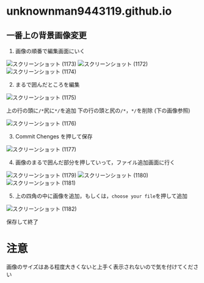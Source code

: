 # unknownman9443119.github.io
## 一番上の背景画像変更
1. 画像の順番で編集画面にいく

![スクリーンショット (1173)](https://user-images.githubusercontent.com/72436563/183262369-408ca162-b9f0-4aa3-922d-0a1893c42b58.jpg)
![スクリーンショット (1172)](https://user-images.githubusercontent.com/72436563/183262441-93d0dab2-e364-4b35-a756-efebc2fba84e.jpg)
![スクリーンショット (1174)](https://user-images.githubusercontent.com/72436563/183262447-deb0473f-a90b-48b9-a7e1-382df0336f43.jpg)

2. まるで囲んだところを編集

![スクリーンショット (1175)](https://user-images.githubusercontent.com/72436563/183262462-2ea2b4b8-0790-410a-b9fe-825fe8433710.jpg)

上の行の頭に`/*`尻に`*/`を追加
下の行の頭と尻の`/*`，`*/`を削除
(下の画像参照)

![スクリーンショット (1176)](https://user-images.githubusercontent.com/72436563/183262465-02b0855d-7e6d-414c-956b-ccd2f3d02404.jpg)

3. Commit Chenges を押して保存

![スクリーンショット (1177)](https://user-images.githubusercontent.com/72436563/183262468-5167bc64-6fe0-4b99-b9b3-05750d3056be.jpg)

4. 画像のまるで囲んだ部分を押していって，ファイル追加画面に行く

![スクリーンショット (1179)](https://user-images.githubusercontent.com/72436563/183262472-3c8711ae-4698-4bda-a159-8cb29616f370.jpg)
![スクリーンショット (1180)](https://user-images.githubusercontent.com/72436563/183262474-c6713f8c-f0e9-43ce-a411-4b826cdcd005.jpg)
![スクリーンショット (1181)](https://user-images.githubusercontent.com/72436563/183262478-3fc63215-b56b-4dc8-977d-03288d4074f4.jpg)

5. 上の四角の中に画像を追加，もしくは，`choose your file`を押して追加

![スクリーンショット (1182)](https://user-images.githubusercontent.com/72436563/183262483-c68deb66-cf23-4ba1-b1ae-88f18a083cc5.jpg)

保存して終了


# 注意

画像のサイズはある程度大きくないと上手く表示されないので気を付けてください
